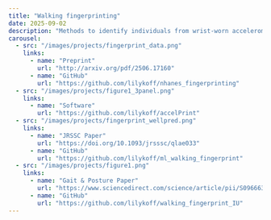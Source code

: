 ```yaml
---
title: "Walking fingerprinting"
date: 2025-09-02
description: "Methods to identify individuals from wrist-worn accelerometry during walking"
carousel:
  - src: "/images/projects/fingerprint_data.png"
    links:
      - name: "Preprint"
        url: "http://arxiv.org/pdf/2506.17160"
      - name: "GitHub"
        url: "https://github.com/lilykoff/nhanes_fingerprinting"
  - src: "/images/projects/figure1_3panel.png"
    links:
      - name: "Software"
        url: "https://github.com/lilykoff/accelPrint"
  - src: "/images/projects/fingerprint_wellpred.png"
    links:
      - name: "JRSSC Paper"
        url: "https://doi.org/10.1093/jrsssc/qlae033"
      - name: "GitHub"
        url: "https://github.com/lilykoff/ml_walking_fingerprint"
  - src: "/images/projects/figure1.png"
    links:
      - name: "Gait & Posture Paper"
        url: "https://www.sciencedirect.com/science/article/pii/S0966636223001169"
      - name: "GitHub"
        url: "https://github.com/lilykoff/walking_fingerprint_IU"
---
```

